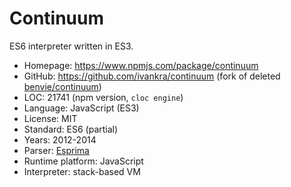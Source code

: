 # Continuum

ES6 interpreter written in ES3.

* Homepage:         https://www.npmjs.com/package/continuum
* GitHub:           https://github.com/ivankra/continuum (fork of deleted [benvie/continuum](https://web.archive.org/web/20150619174908/https://github.com/benvie/continuum))
* LOC:              21741 (npm version, `cloc engine`)
* Language:         JavaScript (ES3)
* License:          MIT
* Standard:         ES6 (partial)
* Years:            2012-2014
* Parser:           [Esprima](esprima.md)
* Runtime platform: JavaScript
* Interpreter:      stack-based VM
